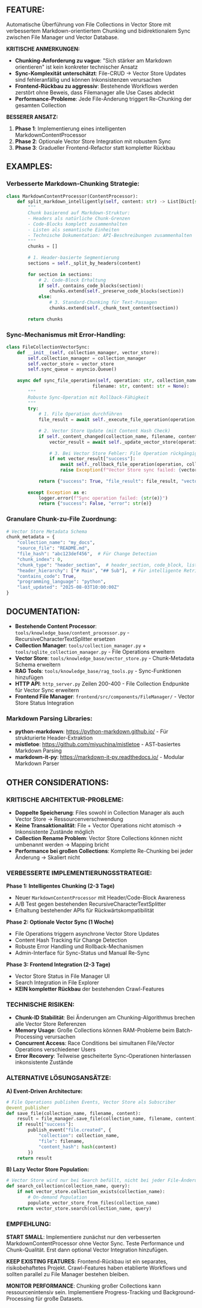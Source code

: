 ## FEATURE:

Automatische Überführung von File Collections in Vector Store mit verbessertem Markdown-orientiertem Chunking und bidirektionalem Sync zwischen File Manager und Vector Database.

**KRITISCHE ANMERKUNGEN:**
- **Chunking-Anforderung zu vague**: "Sich stärker am Markdown orientieren" ist kein konkreter technischer Ansatz
- **Sync-Komplexität unterschätzt**: File-CRUD → Vector Store Updates sind fehleranfällig und können Inkonsistenzen verursachen
- **Frontend-Rückbau zu aggressiv**: Bestehende Workflows werden zerstört ohne Beweis, dass Filemanager alle Use Cases abdeckt
- **Performance-Probleme**: Jede File-Änderung triggert Re-Chunking der gesamten Collection

**BESSERER ANSATZ:**
1. **Phase 1**: Implementierung eines intelligenten MarkdownContentProcessor
2. **Phase 2**: Optionale Vector Store Integration mit robustem Sync
3. **Phase 3**: Gradueller Frontend-Refactor statt kompletter Rückbau

## EXAMPLES:

### Verbesserte Markdown-Chunking Strategie:
```python
class MarkdownContentProcessor(ContentProcessor):
    def split_markdown_intelligently(self, content: str) -> List[Dict[str, Any]]:
        """
        Chunk basierend auf Markdown-Struktur:
        - Headers als natürliche Chunk-Grenzen
        - Code-Blocks komplett zusammenhalten  
        - Listen als semantische Einheiten
        - Technische Dokumentation: API-Beschreibungen zusammenhalten
        """
        chunks = []
        
        # 1. Header-basierte Segmentierung
        sections = self._split_by_headers(content)
        
        for section in sections:
            # 2. Code-Block Erhaltung
            if self._contains_code_blocks(section):
                chunks.extend(self._preserve_code_blocks(section))
            else:
                # 3. Standard-Chunking für Text-Passagen
                chunks.extend(self._chunk_text_content(section))
        
        return chunks
```

### Sync-Mechanismus mit Error-Handling:
```python
class FileCollectionVectorSync:
    def __init__(self, collection_manager, vector_store):
        self.collection_manager = collection_manager
        self.vector_store = vector_store
        self.sync_queue = asyncio.Queue()
        
    async def sync_file_operation(self, operation: str, collection_name: str, 
                                filename: str, content: str = None):
        """
        Robuste Sync-Operation mit Rollback-Fähigkeit
        """
        try:
            # 1. File Operation durchführen
            file_result = await self._execute_file_operation(operation, collection_name, filename, content)
            
            # 2. Vector Store Update (mit Content Hash Check)
            if self._content_changed(collection_name, filename, content):
                vector_result = await self._update_vector_store(operation, collection_name, filename, content)
                
                # 3. Bei Vector Store Fehler: File Operation rückgängig machen
                if not vector_result["success"]:
                    await self._rollback_file_operation(operation, collection_name, filename)
                    raise Exception(f"Vector Store sync failed: {vector_result['error']}")
                    
            return {"success": True, "file_result": file_result, "vector_result": vector_result}
            
        except Exception as e:
            logger.error(f"Sync operation failed: {str(e)}")
            return {"success": False, "error": str(e)}
```

### Granulare Chunk-zu-File Zuordnung:
```python
# Vector Store Metadata Schema
chunk_metadata = {
    "collection_name": "my_docs",
    "source_file": "README.md", 
    "file_hash": "abc123def456",  # Für Change Detection
    "chunk_index": 0,
    "chunk_type": "header_section",  # header_section, code_block, list, paragraph
    "header_hierarchy": ["# Main", "## Sub"],  # Für intelligente Retrieval
    "contains_code": True,
    "programming_language": "python",
    "last_updated": "2025-08-03T10:00:00Z"
}
```

## DOCUMENTATION:

- **Bestehende Content Processor**: `tools/knowledge_base/content_processor.py` - RecursiveCharacterTextSplitter ersetzen
- **Collection Manager**: `tools/collection_manager.py` + `tools/sqlite_collection_manager.py` - File Operations erweitern  
- **Vector Store**: `tools/knowledge_base/vector_store.py` - Chunk-Metadata Schema erweitern
- **RAG Tools**: `tools/knowledge_base/rag_tools.py` - Sync-Funktionen hinzufügen
- **HTTP API**: `http_server.py` Zeilen 200-400 - File Collection Endpunkte für Vector Sync erweitern
- **Frontend File Manager**: `frontend/src/components/FileManager/` - Vector Store Status Integration

### Markdown Parsing Libraries:
- **python-markdown**: https://python-markdown.github.io/ - Für strukturierte Header-Extraktion
- **mistletoe**: https://github.com/miyuchina/mistletoe - AST-basiertes Markdown Parsing
- **markdown-it-py**: https://markdown-it-py.readthedocs.io/ - Modular Markdown Parser

## OTHER CONSIDERATIONS:

### **KRITISCHE ARCHITEKTUR-PROBLEME:**

- **Doppelte Speicherung**: Files sowohl in Collection Manager als auch Vector Store → Ressourcenverschwendung
- **Keine Transaktionalität**: File + Vector Operations nicht atomisch → Inkonsistente Zustände möglich  
- **Collection Rename Problem**: Vector Store Collections können nicht umbenannt werden → Mapping bricht
- **Performance bei großen Collections**: Komplette Re-Chunking bei jeder Änderung → Skaliert nicht

### **VERBESSERTE IMPLEMENTIERUNGSSTRATEGIE:**

**Phase 1: Intelligentes Chunking (2-3 Tage)**
- Neuer `MarkdownContentProcessor` mit Header/Code-Block Awareness
- A/B Test gegen bestehenden RecursiveCharacterTextSplitter
- Erhaltung bestehender APIs für Rückwärtskompatibilität

**Phase 2: Optionale Vector Sync (1 Woche)**  
- File Operations triggern asynchrone Vector Store Updates
- Content Hash Tracking für Change Detection
- Robuste Error Handling und Rollback-Mechanismen
- Admin-Interface für Sync-Status und Manual Re-Sync

**Phase 3: Frontend Integration (2-3 Tage)**
- Vector Store Status in File Manager UI
- Search Integration in File Explorer  
- **KEIN kompletter Rückbau** der bestehenden Crawl-Features

### **TECHNISCHE RISIKEN:**

- **Chunk-ID Stabilität**: Bei Änderungen am Chunking-Algorithmus brechen alle Vector Store Referenzen
- **Memory Usage**: Große Collections können RAM-Probleme beim Batch-Processing verursachen
- **Concurrent Access**: Race Conditions bei simultanen File/Vector Operations verschiedener Users
- **Error Recovery**: Teilweise gescheiterte Sync-Operationen hinterlassen inkonsistente Zustände

### **ALTERNATIVE LÖSUNGSANSÄTZE:**

**A) Event-Driven Architecture:**
```python
# File Operations publishen Events, Vector Store als Subscriber
@event_publisher
def save_file(collection_name, filename, content):
    result = file_manager.save_file(collection_name, filename, content)
    if result["success"]:
        publish_event("file.created", {
            "collection": collection_name, 
            "file": filename, 
            "content_hash": hash(content)
        })
    return result
```

**B) Lazy Vector Store Population:**
```python
# Vector Store wird nur bei Search befüllt, nicht bei jeder File-Änderung
def search_collection(collection_name, query):
    if not vector_store.collection_exists(collection_name):
        # On-demand Population
        populate_vector_store_from_files(collection_name)
    return vector_store.search(collection_name, query)
```

### **EMPFEHLUNG:**

**START SMALL**: Implementiere zunächst nur den verbesserten MarkdownContentProcessor ohne Vector Sync. Teste Performance und Chunk-Qualität. Erst dann optional Vector Integration hinzufügen.

**KEEP EXISTING FEATURES**: Frontend-Rückbau ist ein separates, risikobehaftetes Projekt. Crawl-Features haben etablierte Workflows und sollten parallel zu File Manager bestehen bleiben.

**MONITOR PERFORMANCE**: Chunking großer Collections kann ressourcenintensiv sein. Implementiere Progress-Tracking und Background-Processing für große Datasets.
